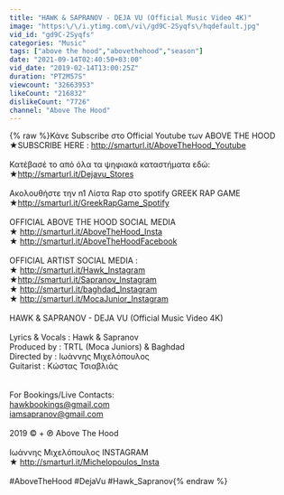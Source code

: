 ```yaml
---
title: "HAWK & SAPRANOV - DEJA VU (Official Music Video 4K)"
image: "https:\/\/i.ytimg.com\/vi\/gd9C-2Syqfs\/hqdefault.jpg"
vid_id: "gd9C-2Syqfs"
categories: "Music"
tags: ["above the hood","abovethehood","season"]
date: "2021-09-14T02:40:50+03:00"
vid_date: "2019-02-14T13:00:25Z"
duration: "PT2M57S"
viewcount: "32663953"
likeCount: "216832"
dislikeCount: "7726"
channel: "Above The Hood"
---
```

{% raw %}Κάνε Subscribe στο Official Youtube των ABOVE THE HOOD<br />★SUBSCRIBE HERE : <a rel="nofollow" target="blank" href="http://smarturl.it/AboveTheHood_Youtube">http://smarturl.it/AboveTheHood_Youtube</a><br /><br />Κατέβασέ το από όλα τα ψηφιακά καταστήματα εδώ: <br />★<a rel="nofollow" target="blank" href="http://smarturl.it/Dejavu_Stores">http://smarturl.it/Dejavu_Stores</a><br /><br />Ακολουθήστε την n1 Λίστα Rap στο spotify GREEK RAP GAME<br />★<a rel="nofollow" target="blank" href="http://smarturl.it/GreekRapGame_Spotify">http://smarturl.it/GreekRapGame_Spotify</a><br /><br />OFFICIAL ABOVE THE HOOD SOCIAL MEDIA<br />★ <a rel="nofollow" target="blank" href="http://smarturl.it/AboveTheHood_Insta">http://smarturl.it/AboveTheHood_Insta</a><br />★ <a rel="nofollow" target="blank" href="http://smarturl.it/AboveTheHoodFacebook">http://smarturl.it/AboveTheHoodFacebook</a><br /><br />OFFICIAL ARTIST SOCIAL MEDIA :<br />★ <a rel="nofollow" target="blank" href="http://smarturl.it/Hawk_Instagram">http://smarturl.it/Hawk_Instagram</a><br />★<a rel="nofollow" target="blank" href="http://smarturl.it/Sapranov_Instagram">http://smarturl.it/Sapranov_Instagram</a><br />★ <a rel="nofollow" target="blank" href="http://smarturl.it/baghdad_Instagram">http://smarturl.it/baghdad_Instagram</a><br />★ <a rel="nofollow" target="blank" href="http://smarturl.it/MocaJunior_Instagram">http://smarturl.it/MocaJunior_Instagram</a><br /><br />HAWK &amp; SAPRANOV - DEJA VU (Official Music Video 4K)<br /><br />Lyrics &amp; Vocals : Hawk &amp; Sapranov<br />Produced by : TRTL (Moca Juniors) &amp; Baghdad<br />Directed by : Ιωάννης Μιχελόπουλος<br />Guitarist : Κώστας Τσιαβλιάς<br /><br /><br />For Bookings/Live Contacts: <br />hawkbookings@gmail.com <br />iamsapranov@gmail.com<br /><br />2019 © + ℗ Above The Hood<br /><br />Ιωάννης Μιχελόπουλος INSTAGRAM<br />★ <a rel="nofollow" target="blank" href="http://smarturl.it/Michelopoulos_Insta">http://smarturl.it/Michelopoulos_Insta</a><br /><br />#AboveTheHood #DejaVu #Hawk_Sapranov{% endraw %}

